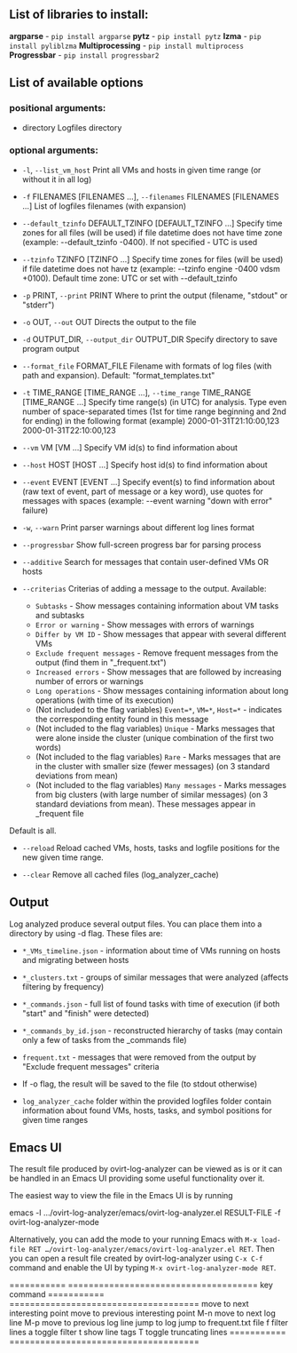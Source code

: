 ## List of libraries to install:

**argparse**        - `pip install argparse`
**pytz**            - `pip install pytz`
**lzma**            - `pip install pyliblzma`
**Multiprocessing** - `pip install multiprocess`
**Progressbar**     - `pip install progressbar2`

## List of available options
### positional arguments:
* directory
Logfiles directory

### optional arguments:
* `-l`, `--list_vm_host`
Print all VMs and hosts in given time range (or without it in all log)

* `-f` FILENAMES [FILENAMES ...], `--filenames` FILENAMES [FILENAMES ...]
List of logfiles filenames (with expansion)

* `--default_tzinfo` DEFAULT_TZINFO [DEFAULT_TZINFO ...]
Specify time zones for all files (will be used) if file datetime does not have time zone (example: --default_tzinfo -0400). If not specified - UTC is used

* `--tzinfo` TZINFO [TZINFO ...]
Specify time zones for files (will be used) if file datetime does not have tz (example: --tzinfo engine -0400 vdsm +0100). Default time zone: UTC or set with --default_tzinfo

* `-p` PRINT, `--print` PRINT
Where to print the output (filename, "stdout" or "stderr")

* `-o` OUT, `--out` OUT     Directs the output to the file

* `-d` OUTPUT_DIR, `--output_dir` OUTPUT_DIR
Specify directory to save program output

* `--format_file` FORMAT_FILE
Filename with formats of log files (with path and expansion). Default: "format_templates.txt"

* `-t` TIME_RANGE [TIME_RANGE ...], `--time_range` TIME_RANGE [TIME_RANGE ...]
Specify time range(s) (in UTC) for analysis. Type even number of space-separated times (1st for time range beginning and 2nd for ending) in the following format (example) 2000-01-31T21:10:00,123 2000-01-31T22:10:00,123

* `--vm` VM [VM ...]
Specify VM id(s) to find information about

* `--host` HOST [HOST ...]
Specify host id(s) to find information about

* `--event` EVENT [EVENT ...]
Specify event(s) to find information about (raw text of event, part of message or a key word), use quotes for messages with spaces (example: --event warning "down with error" failure)

* `-w`, `--warn`
Print parser warnings about different log lines format

* `--progressbar`
Show full-screen progress bar for parsing process

* `--additive`
Search for messages that contain user-defined VMs OR hosts

* `--criterias`
Criterias of adding a message to the output. Available:
	- `Subtasks` - Show messages containing information about VM tasks and subtasks
	- `Error or warning` - Show messages with errors of warnings
	- `Differ by VM ID` - Show messages that appear with several different VMs
	- `Exclude frequent messages` - Remove frequent messages from the output (find them in "_frequent.txt")
	- `Increased errors` - Show messages that are followed by increasing number of errors or warnings
	- `Long operations` - Show messages containing information about long operations (with time of its execution)
	- (Not included to the flag variables) `Event=*`, `VM=*`, `Host=*` - indicates the corresponding entity found in this message
	- (Not included to the flag variables) `Unique` - Marks messages that were alone inside the cluster (unique combination of the first two words)
	- (Not included to the flag variables) `Rare` - Marks messages that are in the cluster with smaller size (fewer messages) (on 3 standard deviations from mean)
	- (Not included to the flag variables) `Many messages` - Marks messages from big clusters (with large number of similar messages) (on 3 standard deviations from mean). These messages appear in _frequent file

Default is all.

* `--reload`
Reload cached VMs, hosts, tasks and logfile positions for the new given time range.

* `--clear`
Remove all cached files (log_analyzer_cache)

## Output
Log analyzed produce several output files. You can place them into a directory by using -d flag. These files are:

* `*_VMs_timeline.json` - information about time of VMs running on hosts and migrating between hosts

* `*_clusters.txt` - groups of similar messages that were analyzed (affects filtering by frequency)

* `*_commands.json` - full list of found tasks with time of execution (if both "start" and "finish" were detected)

* `*_commands_by_id.json` - reconstructed hierarchy of tasks (may contain only a few of tasks from the _commands file)

* `frequent.txt` - messages that were removed from the output by "Exclude frequent messages" criteria

* If -o flag, the result will be saved to the file (to stdout otherwise)

* `log_analyzer_cache` folder within the provided logfiles folder contain information about found VMs, hosts, tasks, and symbol positions for given time ranges

## Emacs UI

The result file produced by ovirt-log-analyzer can be viewed as is or it can be
handled in an Emacs UI providing some useful functionality over it.

The easiest way to view the file in the Emacs UI is by running

  emacs -l …/ovirt-log-analyzer/emacs/ovirt-log-analyzer.el RESULT-FILE -f ovirt-log-analyzer-mode

Alternatively, you can add the mode to your running Emacs with
`M-x load-file RET …/ovirt-log-analyzer/emacs/ovirt-log-analyzer.el RET`.
Then you can open a result file created by ovirt-log-analyzer using `C-x C-f`
command and enable the UI by typing `M-x ovirt-log-analyzer-mode RET`.

===========  =====================================
key          command
===========  =====================================
<tab>        move to next interesting point
<backtab>    move to previous interesting point
M-n          move to next log line
M-p          move to previous log line
<return>     jump to log
<M-return>   jump to frequent.txt file
f            filter lines
a            toggle filter
t            show line tags
T            toggle truncating lines
===========  =====================================
